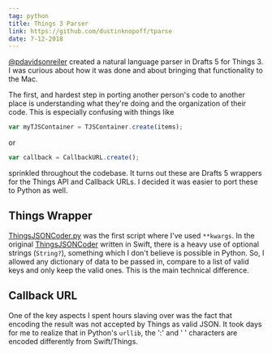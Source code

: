 ```yaml
---
tag: python
title: Things 3 Parser
link: https://github.com/dustinknopoff/tparse
date: 7-12-2018
---
```


[@pdavidsonreiler](https://github.com/pdavisonreiber/Public-Drafts-Scripts/tree/master/Things%20Parser) created a natural language parser in Drafts 5 for Things 3. I was curious about how it was done and about bringing that functionality to the Mac.

The first, and hardest step in porting another person's code to another place is understanding what they're doing and the organization of their code. This is especially confusing with things like

```js
var myTJSContainer = TJSContainer.create(items);
```

or

```js
var callback = CallbackURL.create();
```

sprinkled throughout the codebase. It turns out these are Drafts 5 wrappers for the Things API and Callback URLs. I decided it was easier to port these to Python as well.

## Things Wrapper

[ThingsJSONCoder.py](https://github.com/dustinknopoff/tparse/blob/master/tparse/thingsJSONCoder.py) was the first script where I've used `**kwargs`. In the original [ThingsJSONCoder](https://github.com/culturedcode/ThingsJSONCoder) written in Swift, there is a heavy use of optional strings (`String?`), something which I don't believe is possible in Python. So, I allowed any dictionary of data to be passed in, compare to a list of valid keys and only keep the valid ones. This is the main technical difference.

## Callback URL

One of the key aspects I spent hours slaving over was the fact that encoding the result was not accepted by Things as valid JSON. It took days for me to realize that in Python's `urllib`, the ':' and ' ' characters are encoded differently from Swift/Things.
